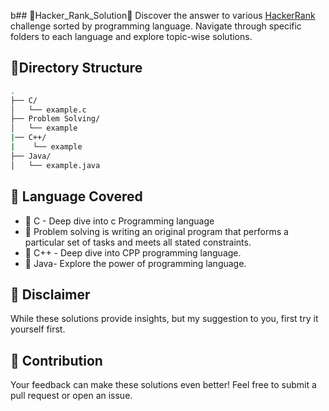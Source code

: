 b## 🚀Hacker_Rank_Solution🚀
Discover the answer to various [HackerRank](https://www.hackerrank.com/) challenge sorted by programming language. Navigate through specific folders to each language and explore topic-wise solutions.
## 📁Directory Structure
```bash
.
├── C/
│   └── example.c
├── Problem Solving/
│   └── example
|── C++/
|    └── example
├── Java/
│   └── example.java
```

## 📌 Language Covered

- 📜 C - Deep dive into c Programming language 
- 🧮 Problem solving is writing an original program that performs a particular set of tasks and meets all stated constraints.
- 📑 C++ - Deep dive into CPP programming language.
- 📜 Java- Explore the power of programming language.

## 🙋 Disclaimer
While these solutions provide insights, but my suggestion to you, first try it yourself first.

## 🌟 Contribution
Your feedback can make these solutions even better! Feel free to submit a pull request or open an issue.